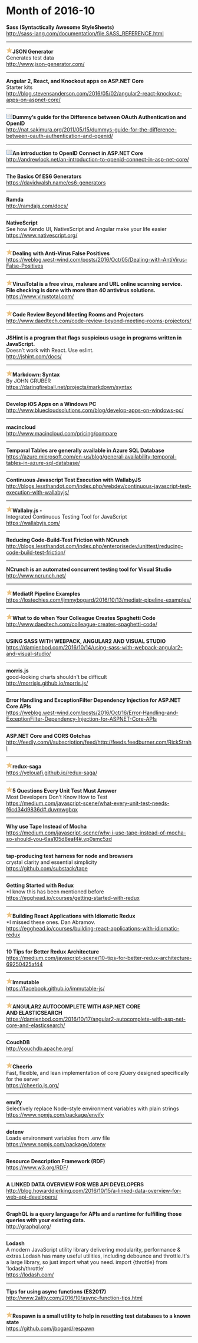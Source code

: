 # Month of 2016-10
__Sass (Syntactically Awesome StyleSheets)__  
<http://sass-lang.com/documentation/file.SASS_REFERENCE.html>  
***
__![tag](./tags/star.png)JSON Generator__  
Generates test data  
<http://www.json-generator.com/>  
***
__Angular 2, React, and Knockout apps on ASP.NET Core__  
Starter kits  
<http://blog.stevensanderson.com/2016/05/02/angular2-react-knockout-apps-on-aspnet-core/>  
***
__![tag](./tags/readit.png)Dummy’s guide for the Difference between OAuth Authentication and OpenID__  
<http://nat.sakimura.org/2011/05/15/dummys-guide-for-the-difference-between-oauth-authentication-and-openid/>  
***
__![tag](./tags/readit.png)An introduction to OpenID Connect in ASP.NET Core__  
<http://andrewlock.net/an-introduction-to-openid-connect-in-asp-net-core/>  
***
__The Basics Of ES6 Generators__  
<https://davidwalsh.name/es6-generators>  
***
__Ramda__  
<http://ramdajs.com/docs/>  
***
__NativeScript__  
See how Kendo UI, NativeScript and Angular make your life easier  
<https://www.nativescript.org/>  
***
__![tag](./tags/star.png)Dealing with Anti-Virus False Positives__  
<https://weblog.west-wind.com/posts/2016/Oct/05/Dealing-with-AntiVirus-False-Positives>  
***
__![tag](./tags/star.png)VirusTotal is a free virus, malware and URL online scanning service. File checking is done with more than 40 antivirus solutions.__  
<https://www.virustotal.com/>  
***
__![tag](./tags/star.png)Code Review Beyond Meeting Rooms and Projectors__  
<http://www.daedtech.com/code-review-beyond-meeting-rooms-projectors/>  
***
__JSHint is a program that flags suspicious usage in programs written in JavaScript.__  
Doesn’t work with React. Use eslint.  
<http://jshint.com/docs/>  
***
__![tag](./tags/star.png)Markdown: Syntax__  
By JOHN GRUBER  
<https://daringfireball.net/projects/markdown/syntax>  
***
__Develop iOS Apps on a Windows PC__  
<http://www.bluecloudsolutions.com/blog/develop-apps-on-windows-pc/>  
***
__macincloud__  
<http://www.macincloud.com/pricing/compare>  
***
__Temporal Tables are generally available in Azure SQL Database__  
<https://azure.microsoft.com/en-us/blog/general-availability-temporal-tables-in-azure-sql-database/>  
***
__Continuous Javascript Test Execution with WallabyJS__  
<http://blogs.lessthandot.com/index.php/webdev/continuous-javascript-test-execution-with-wallabyjs/>  
***
__![tag](./tags/star.png)Wallaby.js -__  
Integrated Continuous Testing Tool for JavaScript  
<https://wallabyjs.com/>  
***
__Reducing Code-Build-Test Friction with NCrunch__  
<http://blogs.lessthandot.com/index.php/enterprisedev/unittest/reducing-code-build-test-friction/>  
***
__NCrunch is an automated concurrent testing tool for Visual Studio__  
<http://www.ncrunch.net/>  
***
__![tag](./tags/star.png)MediatR Pipeline Examples__  
<https://lostechies.com/jimmybogard/2016/10/13/mediatr-pipeline-examples/>  
***
__![tag](./tags/star.png)What to do when Your Colleague Creates Spaghetti Code__  
<http://www.daedtech.com/colleague-creates-spaghetti-code/>  
***
__USING SASS WITH WEBPACK, ANGULAR2 AND VISUAL STUDIO__  
<https://damienbod.com/2016/10/14/using-sass-with-webpack-angular2-and-visual-studio/>  
***
__morris.js__  
good-looking charts shouldn't be difficult  
<http://morrisjs.github.io/morris.js/>  
***
__Error Handling and ExceptionFilter Dependency Injection for ASP.NET Core APIs__  
<https://weblog.west-wind.com/posts/2016/Oct/16/Error-Handling-and-ExceptionFilter-Dependency-Injection-for-ASPNET-Core-APIs>  
***
__ASP.NET Core and CORS Gotchas__  
<http://feedly.com/i/subscription/feed/http://feeds.feedburner.com/RickStrahl>  
***
__![tag](./tags/star.png)redux-saga__  
<https://yelouafi.github.io/redux-saga/>  
***
__![tag](./tags/star.png)5 Questions Every Unit Test Must Answer__  
Most Developers Don’t Know How to Test  
<https://medium.com/javascript-scene/what-every-unit-test-needs-f6cd34d9836d#.duvmwgbqx>  
***
__Why use Tape Instead of Mocha__  
<https://medium.com/javascript-scene/why-i-use-tape-instead-of-mocha-so-should-you-6aa105d8eaf4#.vp0smc5zd>  
***
__tap-producing test harness for node and browsers__  
crystal clarity and essential simplicity  
<https://github.com/substack/tape>  
***
__Getting Started with Redux__  
*I know this has been mentioned before  
<https://egghead.io/courses/getting-started-with-redux>  
***
__![tag](./tags/star.png)Building React Applications with Idiomatic Redux__  
*I missed these ones. Dan Abramov.  
<https://egghead.io/courses/building-react-applications-with-idiomatic-redux>  
***
__10 Tips for Better Redux Architecture__  
<https://medium.com/javascript-scene/10-tips-for-better-redux-architecture-69250425af44>  
***
__![tag](./tags/star.png)Immutable__  
<https://facebook.github.io/immutable-js/>  
***
__![tag](./tags/star.png)ANGULAR2 AUTOCOMPLETE WITH ASP.NET CORE AND ELASTICSEARCH__  
<https://damienbod.com/2016/10/17/angular2-autocomplete-with-asp-net-core-and-elasticsearch/>  
***
__CouchDB__  
<http://couchdb.apache.org/>  
***
__![tag](./tags/star.png)Cheerio__  
Fast, flexible, and lean implementation of core jQuery designed specifically for the server  
<https://cheerio.js.org/>  
***
__envify__  
Selectively replace Node-style environment variables with plain strings  
<https://www.npmjs.com/package/envify>  
***
__dotenv__  
Loads environment variables from .env file  
<https://www.npmjs.com/package/dotenv>  
***
__Resource Description Framework (RDF)__  
<https://www.w3.org/RDF/>  
***
__A LINKED DATA OVERVIEW FOR WEB API DEVELOPERS__  
<http://blog.howarddierking.com/2016/10/15/a-linked-data-overview-for-web-api-developers/>  
***
__GraphQL is a query language for APIs and a runtime for fulfilling those queries with your existing data.__  
<http://graphql.org/>  
***
__Lodash__  
A modern JavaScript utility library delivering modularity, performance & extras.Lodash has many useful utilities, including debounce and throttle.It's a large library, so just import what you need.     import {throttle} from 'lodash/throttle'  
<https://lodash.com/>  
***
__Tips for using async functions (ES2017)__  
<http://www.2ality.com/2016/10/async-function-tips.html>  
***
__![tag](./tags/star.png)Respawn is a small utility to help in resetting test databases to a known state__  
<https://github.com/jbogard/respawn>  
***
